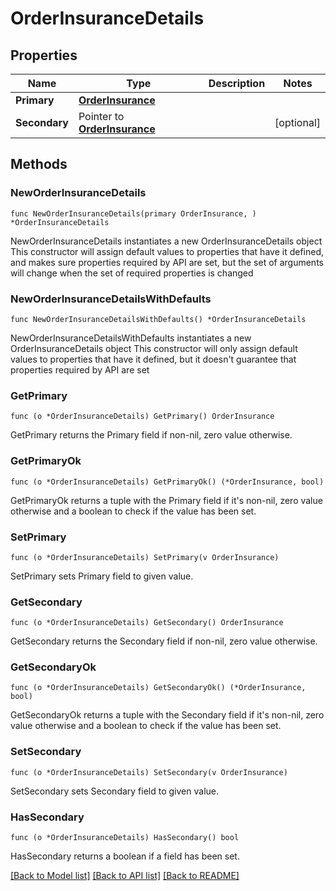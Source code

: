 # OrderInsuranceDetails

## Properties

Name | Type | Description | Notes
------------ | ------------- | ------------- | -------------
**Primary** | [**OrderInsurance**](OrderInsurance.md) |  | 
**Secondary** | Pointer to [**OrderInsurance**](OrderInsurance.md) |  | [optional] 

## Methods

### NewOrderInsuranceDetails

`func NewOrderInsuranceDetails(primary OrderInsurance, ) *OrderInsuranceDetails`

NewOrderInsuranceDetails instantiates a new OrderInsuranceDetails object
This constructor will assign default values to properties that have it defined,
and makes sure properties required by API are set, but the set of arguments
will change when the set of required properties is changed

### NewOrderInsuranceDetailsWithDefaults

`func NewOrderInsuranceDetailsWithDefaults() *OrderInsuranceDetails`

NewOrderInsuranceDetailsWithDefaults instantiates a new OrderInsuranceDetails object
This constructor will only assign default values to properties that have it defined,
but it doesn't guarantee that properties required by API are set

### GetPrimary

`func (o *OrderInsuranceDetails) GetPrimary() OrderInsurance`

GetPrimary returns the Primary field if non-nil, zero value otherwise.

### GetPrimaryOk

`func (o *OrderInsuranceDetails) GetPrimaryOk() (*OrderInsurance, bool)`

GetPrimaryOk returns a tuple with the Primary field if it's non-nil, zero value otherwise
and a boolean to check if the value has been set.

### SetPrimary

`func (o *OrderInsuranceDetails) SetPrimary(v OrderInsurance)`

SetPrimary sets Primary field to given value.


### GetSecondary

`func (o *OrderInsuranceDetails) GetSecondary() OrderInsurance`

GetSecondary returns the Secondary field if non-nil, zero value otherwise.

### GetSecondaryOk

`func (o *OrderInsuranceDetails) GetSecondaryOk() (*OrderInsurance, bool)`

GetSecondaryOk returns a tuple with the Secondary field if it's non-nil, zero value otherwise
and a boolean to check if the value has been set.

### SetSecondary

`func (o *OrderInsuranceDetails) SetSecondary(v OrderInsurance)`

SetSecondary sets Secondary field to given value.

### HasSecondary

`func (o *OrderInsuranceDetails) HasSecondary() bool`

HasSecondary returns a boolean if a field has been set.


[[Back to Model list]](../README.md#documentation-for-models) [[Back to API list]](../README.md#documentation-for-api-endpoints) [[Back to README]](../README.md)


